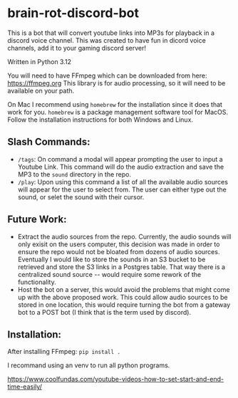 # brain-rot-discord-bot

This is a bot that will convert youtube links into MP3s for playback in a discord voice channel. This was created to have fun in dicord voice channels, add it to your gaming discord server!

Written in Python 3.12

You will need to have FFmpeg which can be downloaded from here: https://ffmpeg.org
This library is for audio processing, so it will need to be available on your path.

On Mac I recommend using `homebrew` for the installation since it does that work for you. `homebrew` is a package management software tool for MacOS. Follow the installation instructions for both Windows and Linux.

## Slash Commands:

- `/tags`: On command a modal will appear prompting the user to input a Youtube Link. This command will do the audio extraction and save the MP3 to the `sound` directory in the repo.
- `/play`: Upon using this command a list of all the available audio sources will appear for the user to select from. The user can either type out the sound, or selet the sound with their cursor.

## Future Work:

- Extract the audio sources from the repo. Currently, the audio sounds will only exisit on the users computer, this decision was made in order to ensure the repo would not be bloated from dozens of audio sources. Eventually I would like to store the sounds in an S3 bucket to be retrieved and store the S3 links in a Postgres table. That way there is a centralized sound source -- would require some rework of the functionality.
- Host the bot on a server, this would avoid the problems that might come up with the above proposed work. This could allow audio sources to be stored in one location, this would require turning the bot from a gateway bot to a POST bot (I think that is the term used by discord).

## Installation:

After installing FFmpeg:
`pip install .`

I recommand using an venv to run all python programs.

https://www.coolfundas.com/youtube-videos-how-to-set-start-and-end-time-easily/
